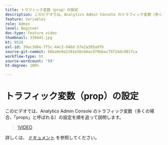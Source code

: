 ```yaml
---
title: トラフィック変数（prop）の設定
description: このビデオでは、Analytics Admin Console のトラフィック変数（多くの場合、「props」と呼ばれる）の設定を順を追って説明します。
feature: Variables
role: Admin
level: Beginner
doc-type: feature video
thumbnail: 339441.jpg
kt: 9528
exl-id: 39ac3d0e-7f5c-44c3-946d-57e2a395a9f6
source-git-commit: b6ba0e9a2291e30cb0ac979bbac79714dc981fca
workflow-type: ht
source-wordcount: '59'
ht-degree: 100%

---
```


# トラフィック変数（prop）の設定

このビデオでは、Analytics Admin Console のトラフィック変数（多くの場合、「props」と呼ばれる）の設定を順を追って説明します。

>[!VIDEO](https://video.tv.adobe.com/v/339441/?quality=12&learn=on)

詳しくは、 [ドキュメント](https://experienceleague.adobe.com/docs/analytics/admin/admin-tools/traffic-variables/traffic-var.html?lang=ja) を参照してください。
